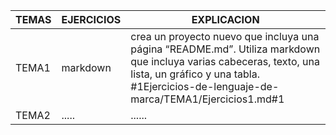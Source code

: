 TEMAS | EJERCICIOS| EXPLICACION
------------ | -------------| -------------
TEMA1 | markdown | crea un proyecto nuevo que incluya una página “README.md”. Utiliza markdown que incluya varias cabeceras, texto, una lista, un gráfico y una tabla. #1Ejercicios-de-lenguaje-de-marca/TEMA1/Ejercicios1.md#1
TEMA2 | .....  | ......
